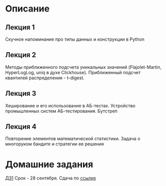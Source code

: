 # Описание 


## Лекция 1

Скучное напоминание про типы данных и конструкции в Python 

## Лекция 2

Методы приближенного подсчета уникальных значений (Flajolet-Martin, HyperLogLog, uniq в духе Clickhouse). Приближенный подсчет квантилей распределения - t-digest.

## Лекция 3

Хеширование и его использование в АБ-тестах. Устройство промышленных систем АБ-тестирования. Бутстреп

## Лекция 4

Повторение элементов математической статистики. Задача о многоруком бандите и стратегии ее решения


# Домашние задания

[ДЗ1](https://github.com/pileyan/MTS_data_analysis/tree/main/hw1) Срок - 28 сентября. Сдача по [ссылке](https://www.dropbox.com/request/3MOaO74bakJ7NDZwbjgH)
